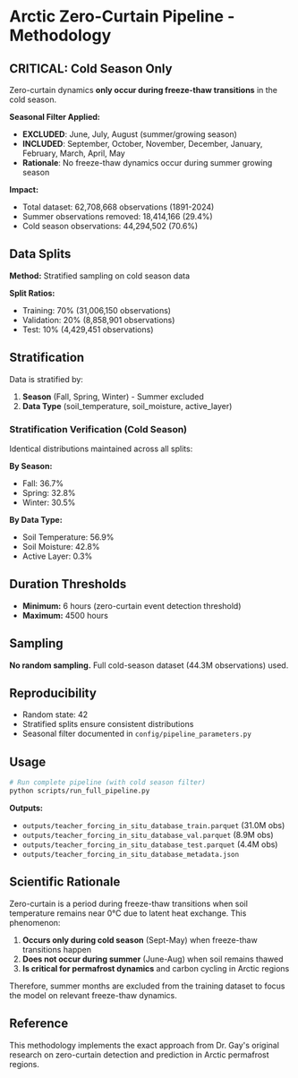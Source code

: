 # Arctic Zero-Curtain Pipeline - Methodology

## CRITICAL: Cold Season Only

Zero-curtain dynamics **only occur during freeze-thaw transitions** in the cold season.

**Seasonal Filter Applied:**
- **EXCLUDED**: June, July, August (summer/growing season)
- **INCLUDED**: September, October, November, December, January, February, March, April, May
- **Rationale**: No freeze-thaw dynamics occur during summer growing season

**Impact:**
- Total dataset: 62,708,668 observations (1891-2024)
- Summer observations removed: 18,414,166 (29.4%)
- Cold season observations: 44,294,502 (70.6%)

## Data Splits

**Method:** Stratified sampling on cold season data

**Split Ratios:**
- Training: 70% (31,006,150 observations)
- Validation: 20% (8,858,901 observations)
- Test: 10% (4,429,451 observations)

## Stratification

Data is stratified by:
1. **Season** (Fall, Spring, Winter) - Summer excluded
2. **Data Type** (soil_temperature, soil_moisture, active_layer)

### Stratification Verification (Cold Season)

Identical distributions maintained across all splits:

**By Season:**
- Fall: 36.7%
- Spring: 32.8%
- Winter: 30.5%

**By Data Type:**
- Soil Temperature: 56.9%
- Soil Moisture: 42.8%
- Active Layer: 0.3%

## Duration Thresholds

- **Minimum:** 6 hours (zero-curtain event detection threshold)
- **Maximum:** 4500 hours

## Sampling

**No random sampling.** Full cold-season dataset (44.3M observations) used.

## Reproducibility

- Random state: 42
- Stratified splits ensure consistent distributions
- Seasonal filter documented in `config/pipeline_parameters.py`

## Usage
```bash
# Run complete pipeline (with cold season filter)
python scripts/run_full_pipeline.py
```

**Outputs:**
- `outputs/teacher_forcing_in_situ_database_train.parquet` (31.0M obs)
- `outputs/teacher_forcing_in_situ_database_val.parquet` (8.9M obs)
- `outputs/teacher_forcing_in_situ_database_test.parquet` (4.4M obs)
- `outputs/teacher_forcing_in_situ_database_metadata.json`

## Scientific Rationale

Zero-curtain is a period during freeze-thaw transitions when soil temperature remains near 0°C due to latent heat exchange. This phenomenon:

1. **Occurs only during cold season** (Sept-May) when freeze-thaw transitions happen
2. **Does not occur during summer** (June-Aug) when soil remains thawed
3. **Is critical for permafrost dynamics** and carbon cycling in Arctic regions

Therefore, summer months are excluded from the training dataset to focus the model on relevant freeze-thaw dynamics.

## Reference

This methodology implements the exact approach from Dr. Gay's original research on zero-curtain detection and prediction in Arctic permafrost regions.
